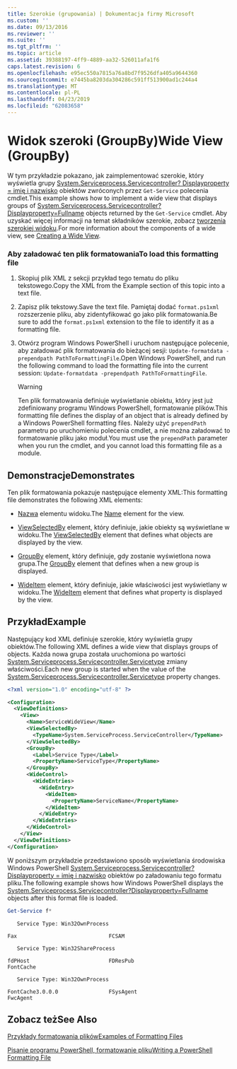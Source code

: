 ```yaml
---
title: Szerokie (grupowania) | Dokumentacja firmy Microsoft
ms.custom: ''
ms.date: 09/13/2016
ms.reviewer: ''
ms.suite: ''
ms.tgt_pltfrm: ''
ms.topic: article
ms.assetid: 39388197-4ff9-4889-aa32-526011afa1f6
caps.latest.revision: 6
ms.openlocfilehash: e95ec550a7815a76a8bd7f9526dfa405a9644360
ms.sourcegitcommit: e7445ba8203da304286c591ff513900ad1c244a4
ms.translationtype: MT
ms.contentlocale: pl-PL
ms.lasthandoff: 04/23/2019
ms.locfileid: "62083658"
---
```

# <a name="wide-view-groupby"></a><span data-ttu-id="a7d36-102">Widok szeroki (GroupBy)</span><span class="sxs-lookup"><span data-stu-id="a7d36-102">Wide View (GroupBy)</span></span>

<span data-ttu-id="a7d36-103">W tym przykładzie pokazano, jak zaimplementować szerokie, który wyświetla grupy [System.Serviceprocess.Servicecontroller? Displayproperty = imię i nazwisko](/dotnet/api/System.ServiceProcess.ServiceController) obiektów zwróconych przez `Get-Service` polecenia cmdlet.</span><span class="sxs-lookup"><span data-stu-id="a7d36-103">This example shows how to implement a wide view that displays groups of [System.Serviceprocess.Servicecontroller?Displayproperty=Fullname](/dotnet/api/System.ServiceProcess.ServiceController) objects returned by the `Get-Service` cmdlet.</span></span> <span data-ttu-id="a7d36-104">Aby uzyskać więcej informacji na temat składników szerokie, zobacz [tworzenia szerokiej widoku](./creating-a-wide-view.md).</span><span class="sxs-lookup"><span data-stu-id="a7d36-104">For more information about the components of a wide view, see [Creating a Wide View](./creating-a-wide-view.md).</span></span>

### <a name="to-load-this-formatting-file"></a><span data-ttu-id="a7d36-105">Aby załadować ten plik formatowania</span><span class="sxs-lookup"><span data-stu-id="a7d36-105">To load this formatting file</span></span>

1. <span data-ttu-id="a7d36-106">Skopiuj plik XML z sekcji przykład tego tematu do pliku tekstowego.</span><span class="sxs-lookup"><span data-stu-id="a7d36-106">Copy the XML from the Example section of this topic into a text file.</span></span>

2. <span data-ttu-id="a7d36-107">Zapisz plik tekstowy.</span><span class="sxs-lookup"><span data-stu-id="a7d36-107">Save the text file.</span></span> <span data-ttu-id="a7d36-108">Pamiętaj dodać `format.ps1xml` rozszerzenie pliku, aby zidentyfikować go jako plik formatowania.</span><span class="sxs-lookup"><span data-stu-id="a7d36-108">Be sure to add the `format.ps1xml` extension to the file to identify it as a formatting file.</span></span>

3. <span data-ttu-id="a7d36-109">Otwórz program Windows PowerShell i uruchom następujące polecenie, aby załadować plik formatowania do bieżącej sesji: `Update-formatdata -prependpath PathToFormattingFile`.</span><span class="sxs-lookup"><span data-stu-id="a7d36-109">Open Windows PowerShell, and run the following command to load the formatting file into the current session: `Update-formatdata -prependpath PathToFormattingFile`.</span></span>

   > [!WARNING]
   > <span data-ttu-id="a7d36-110">Ten plik formatowania definiuje wyświetlanie obiektu, który jest już zdefiniowany programu Windows PowerShell, formatowanie plików.</span><span class="sxs-lookup"><span data-stu-id="a7d36-110">This formatting file defines the display of an object that is already defined by a Windows PowerShell formatting files.</span></span> <span data-ttu-id="a7d36-111">Należy użyć `prependPath` parametru po uruchomieniu polecenia cmdlet, a nie można załadować to formatowanie pliku jako moduł.</span><span class="sxs-lookup"><span data-stu-id="a7d36-111">You must use the `prependPath` parameter when you run the cmdlet, and you cannot load this formatting file as a module.</span></span>

## <a name="demonstrates"></a><span data-ttu-id="a7d36-112">Demonstracje</span><span class="sxs-lookup"><span data-stu-id="a7d36-112">Demonstrates</span></span>

<span data-ttu-id="a7d36-113">Ten plik formatowania pokazuje następujące elementy XML:</span><span class="sxs-lookup"><span data-stu-id="a7d36-113">This formatting file demonstrates the following XML elements:</span></span>

- <span data-ttu-id="a7d36-114">[Nazwa](./name-element-for-view-format.md) elementu widoku.</span><span class="sxs-lookup"><span data-stu-id="a7d36-114">The [Name](./name-element-for-view-format.md) element for the view.</span></span>

- <span data-ttu-id="a7d36-115">[ViewSelectedBy](./viewselectedby-element-format.md) element, który definiuje, jakie obiekty są wyświetlane w widoku.</span><span class="sxs-lookup"><span data-stu-id="a7d36-115">The [ViewSelectedBy](./viewselectedby-element-format.md) element that defines what objects are displayed by the view.</span></span>

- <span data-ttu-id="a7d36-116">[GroupBy](./groupby-element-for-view-format.md) element, który definiuje, gdy zostanie wyświetlona nowa grupa.</span><span class="sxs-lookup"><span data-stu-id="a7d36-116">The [GroupBy](./groupby-element-for-view-format.md) element that defines when a new group is displayed.</span></span>

- <span data-ttu-id="a7d36-117">[WideItem](./wideitem-element-for-widecontrol-format.md) element, który definiuje, jakie właściwości jest wyświetlany w widoku.</span><span class="sxs-lookup"><span data-stu-id="a7d36-117">The [WideItem](./wideitem-element-for-widecontrol-format.md) element that defines what property is displayed by the view.</span></span>

## <a name="example"></a><span data-ttu-id="a7d36-118">Przykład</span><span class="sxs-lookup"><span data-stu-id="a7d36-118">Example</span></span>

<span data-ttu-id="a7d36-119">Następujący kod XML definiuje szerokie, który wyświetla grupy obiektów.</span><span class="sxs-lookup"><span data-stu-id="a7d36-119">The following XML defines a wide view that displays groups of objects.</span></span> <span data-ttu-id="a7d36-120">Każda nowa grupa została uruchomiona po wartości [System.Serviceprocess.Servicecontroller.Servicetype](/dotnet/api/System.ServiceProcess.ServiceController.ServiceType) zmiany właściwości.</span><span class="sxs-lookup"><span data-stu-id="a7d36-120">Each new group is started when the value of the [System.Serviceprocess.Servicecontroller.Servicetype](/dotnet/api/System.ServiceProcess.ServiceController.ServiceType) property changes.</span></span>

```xml
<?xml version="1.0" encoding="utf-8" ?>

<Configuration>
  <ViewDefinitions>
    <View>
      <Name>ServiceWideView</Name>
      <ViewSelectedBy>
        <TypeName>System.ServiceProcess.ServiceController</TypeName>
      </ViewSelectedBy>
      <GroupBy>
        <Label>Service Type</Label>
        <PropertyName>ServiceType</PropertyName>
      </GroupBy>
      <WideControl>
        <WideEntries>
          <WideEntry>
            <WideItem>
              <PropertyName>ServiceName</PropertyName>
            </WideItem>
          </WideEntry>
        </WideEntries>
      </WideControl>
    </View>
  </ViewDefinitions>
</Configuration>
```

<span data-ttu-id="a7d36-121">W poniższym przykładzie przedstawiono sposób wyświetlania środowiska Windows PowerShell [System.Serviceprocess.Servicecontroller? Displayproperty = imię i nazwisko](/dotnet/api/System.ServiceProcess.ServiceController) obiektów po załadowaniu tego formatu pliku.</span><span class="sxs-lookup"><span data-stu-id="a7d36-121">The following example shows how Windows PowerShell displays the [System.Serviceprocess.Servicecontroller?Displayproperty=Fullname](/dotnet/api/System.ServiceProcess.ServiceController) objects after this format file is loaded.</span></span>

```powershell
Get-Service f*
```

```output
   Service Type: Win32OwnProcess

Fax                             FCSAM

   Service Type: Win32ShareProcess

fdPHost                         FDResPub
FontCache

   Service Type: Win32OwnProcess

FontCache3.0.0.0                FSysAgent
FwcAgent
```

## <a name="see-also"></a><span data-ttu-id="a7d36-122">Zobacz też</span><span class="sxs-lookup"><span data-stu-id="a7d36-122">See Also</span></span>

[<span data-ttu-id="a7d36-123">Przykłady formatowania plików</span><span class="sxs-lookup"><span data-stu-id="a7d36-123">Examples of Formatting Files</span></span>](./examples-of-formatting-files.md)

[<span data-ttu-id="a7d36-124">Pisanie programu PowerShell, formatowanie pliku</span><span class="sxs-lookup"><span data-stu-id="a7d36-124">Writing a PowerShell Formatting File</span></span>](./writing-a-powershell-formatting-file.md)
